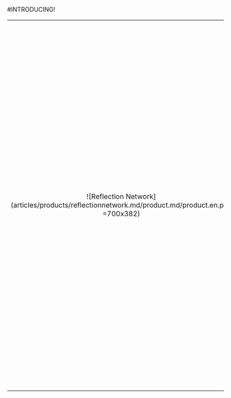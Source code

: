 <div class="product-prod" markdown="1">
#INTRODUCING!

|||
|:--:|:--:|
| ![Reflection Network](articles/products/reflectionnetwork.md/product.md/product.en.png =700x382) | <h2 class="productheader">EXACTLY ZERO OPEN PORTS</h2><p class="productdescription">“Listenless servers” don't listen on any TCP/IP port not allowing incoming connection yet continue to serve data and information out to the clients.</p><h2 class="productheader">ZERO INCOMING CONNECTIONS ACCEPTED</h2><p class="productdescription">No incoming network path from the reflection servers or clients since all communications are AES-256 encrypted. </p><h2 class="productheader">ZERO CHANCES OF BEING HACKED</h2><p class="productdescription">“Unhackable” since no real data is contained and it can't even open a path to the actual servers.</p> |
</div>